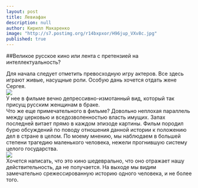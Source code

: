 ```yaml
---
layout: post
title: Левиафан
description: null
author: Кирилл Макаренко
image: "http://s7.postimg.org/r14bxpxor/H96jup_VXv8c.jpg"
published: true
---
```


##Великое русское кино или лента с претензией на интеллектуальность?  
  
  Для начала следует отметить превосходную игру актеров. Все здесь играют живые, насущные роли. Особую дань хочется отдать жене Сергея.   
![](http://s14.postimg.org/b46npzwnl/2015_03_28_14_59_56.png)   
У нее в фильме вечно депрессивно-измотанный вид, который так присущ русским женщинам в браке.   
Что же еще примечательного в фильме? Довольно неплохая параллель между церковью и вседозволенностью власть имущих. Запах последней витает прямо в каждом эпизоде картины. Фильм породил бурю обсуждений по поводу отношения данной истории к положению дел в стране в целом. По моему мнению, мы наблюдаем в большей степени трагедию маленького человека, нежели прогнившую систему целого государства.    
![](http://s14.postimg.org/5g4ycuhox/51342.jpg)   
Хочется написать, что это кино шедеврально, что оно отражает нашу действительность, да не получается. На выходе мы видим замечательно срежессированную историю одного человека, и не более того.